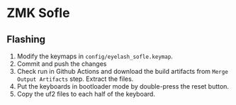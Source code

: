 # ZMK Sofle

## Flashing

1. Modify the keymaps in `config/eyelash_sofle.keymap`.
2. Commit and push the changes
3. Check run in Github Actions and download the build artifacts from `Merge Output Artifacts` step. Extract the files.
4. Put the keyboards in bootloader mode by double-press the reset button.
5. Copy the uf2 files to each half of the keyboard.
